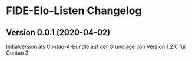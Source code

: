 # FIDE-Elo-Listen Changelog

## Version 0.0.1 (2020-04-02)

Initialversion als Contao-4-Bundle auf der Grundlage von Version 1.2.0 für Contao 3
